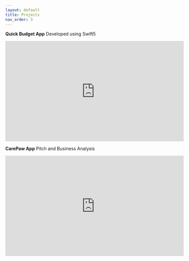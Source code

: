 ```yaml
---
layout: default
title: Projects
nav_order: 3
---
```


**Quick Budget App**
Developed using Swift5

<iframe width="560" height="315" src="https://www.youtube.com/embed/O0eglJQW2d8" title="YouTube video player" frameborder="0" allow="accelerometer; autoplay; clipboard-write; encrypted-media; gyroscope; picture-in-picture" allowfullscreen></iframe>

**CarePaw App** 
Pitch and Business Analysis
<iframe width="560" height="315" src="https://www.youtube.com/embed/UmMPCRK6180" title="YouTube video player" frameborder="0" allow="accelerometer; autoplay; clipboard-write; encrypted-media; gyroscope; picture-in-picture" allowfullscreen></iframe>
